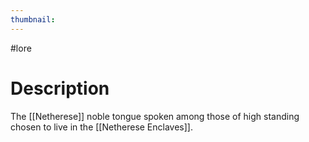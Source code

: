 ```yaml
---
thumbnail:
---
```

#lore
# Description
The [[Netherese]] noble tongue spoken among those of high standing chosen to live in the [[Netherese Enclaves]].